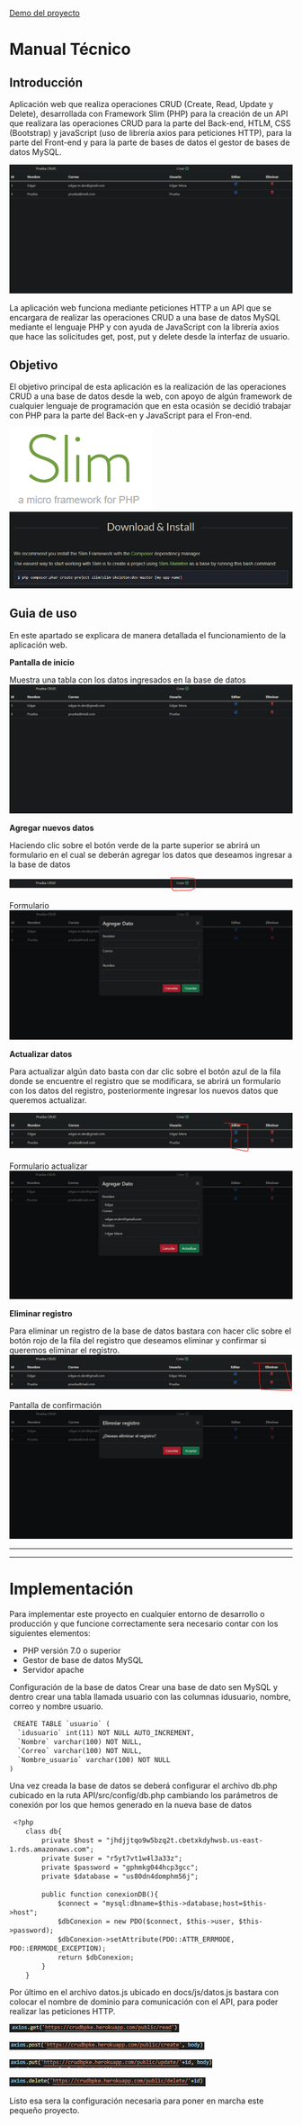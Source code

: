 [Demo del proyecto](http://demoedg.ml/)
# Manual Técnico

## Introducción

Aplicación web que realiza operaciones CRUD (Create, Read, Update y Delete), desarrollada con Framework Slim (PHP) para la creación de un API que realizara las operaciones CRUD para la parte del Back-end, HTLM, CSS (Bootstrap) y javaScript (uso de librería axios para peticiones HTTP), para la parte del Front-end y para la parte de bases de datos el gestor de bases de datos MySQL.

![Página](./assets/page.png "Página muestra")

La aplicación web funciona mediante peticiones HTTP a un API que se encargara de realizar las operaciones CRUD a una base de datos MySQL mediante el lenguaje PHP y con ayuda de JavaScript con la librería axios que hace las solicitudes get, post, put y delete desde la interfaz de usuario.


## Objetivo

El objetivo principal de esta aplicación es la realización de las operaciones CRUD a una base de datos desde la web, con apoyo de algún framework de cualquier lenguaje de programación que en esta ocasión se decidió trabajar con PHP para la parte del Back-en  y JavaScript para el Fron-end.

![slim framework](./assets/slim.png "imagen de Slim Framework")
![Slim install](./assets/slim-install.png "instalacion de slim")

## Guia de uso

En este apartado se explicara de manera detallada el funcionamiento de la aplicación web.

**Pantalla de inicio**

Muestra una tabla con los datos ingresados en la base de datos
![Pantalla de incio](./assets/page.png "Pantalla de inicio")

**Agregar nuevos datos**

Haciendo clic sobre el botón verde de la parte superior se abrirá un formulario en el cual se deberán agregar los datos que deseamos ingresar a la base de datos

![boton agregar datos](./assets/btn-create.png "boton agregar datos")

Formulario 
![Formulario para agregar nuevos datos](./assets/form-new.png "Fromulario agregar")

**Actualizar datos**

Para actualizar algún dato basta con dar clic sobre el botón azul de la fila donde se encuentre el registro que se modificara, se abrirá un formulario con los datos del registro, posteriormente ingresar los nuevos datos que queremos actualizar.

![Boton actualizar](./assets/btn-update.png "Boton para actualizar algun registro")

Formulario actualizar
![Formulario actualizar](./assets/form-update.png "Formulario actualizar")


**Eliminar registro**

Para eliminar un registro de la base de datos bastara con hacer clic sobre el botón rojo de la fila del registro que deseamos eliminar y confirmar si queremos eliminar el registro.
![Boton de eliminar](./assets/btn-delete.png "Boton eliminar")

Pantalla de confirmación
![Confirmación](./assets/confirmacion.png "Confirmación")

- - -
- - -

# Implementación

Para implementar este proyecto en cualquier entorno de desarrollo o producción y que funcione correctamente sera necesario contar con los siguientes elementos: 

- PHP versión 7.0 o superior
- Gestor de base de datos MySQL
- Servidor apache


Configuración de la base de datos
Crear una base de dato sen MySQL y dentro crear una tabla llamada usuario con las columnas idusuario, nombre, correo y nombre usuario.

~~~
 CREATE TABLE `usuario` (
  `idusuario` int(11) NOT NULL AUTO_INCREMENT,
  `Nombre` varchar(100) NOT NULL,
  `Correo` varchar(100) NOT NULL,
  `Nombre_usuario` varchar(100) NOT NULL
)
~~~

Una vez creada la base de datos se deberá configurar el archivo db.php cubicado en la ruta API/src/config/db.php cambiando los parámetros de conexión por los que hemos generado en la nueva base de datos 

~~~
 <?php
    class db{
        private $host = "jhdjjtqo9w5bzq2t.cbetxkdyhwsb.us-east-1.rds.amazonaws.com";
        private $user = "r5yt7vt1w4l3a33z";
        private $password = "gphmkg044hcp3gcc";
        private $database = "us80dn4domphm56j";

        public function conexionDB(){
            $connect = "mysql:dbname=$this->database;host=$this->host";
            $dbConexion = new PDO($connect, $this->user, $this->password);
            $dbConexion->setAttribute(PDO::ATTR_ERRMODE, PDO::ERRMODE_EXCEPTION);
            return $dbConexion;
        }
    }

~~~

Por último en el archivo datos.js ubicado en docs/js/datos.js bastara con colocar el nombre de dominio para comunicación con el API, para poder realizar las peticiones HTTP.

![Get](./assets/get.png "Peticion get")

![post](./assets/post.png "Peticion post")

![Put](./assets/put.png "Peticion put")

![Delete](./assets/delete.png "Peticion delete")

Listo esa sera la configuración necesaria para poner en marcha este pequeño proyecto.
